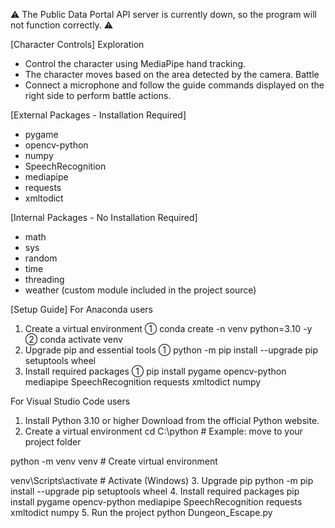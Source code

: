 ⚠ The Public Data Portal API server is currently down, so the program will not function correctly. ⚠

[Character Controls]
Exploration
 - Control the character using MediaPipe hand tracking.
 - The character moves based on the area detected by the camera.
Battle
 - Connect a microphone and follow the guide commands displayed on the right side to perform battle actions.

[External Packages - Installation Required]
 - pygame
 - opencv-python
 - numpy
 - SpeechRecognition
 - mediapipe
 - requests
 - xmltodict

[Internal Packages - No Installation Required]
 - math
 - sys
 - random
 - time
 - threading
 - weather (custom module included in the project source)

[Setup Guide]
For Anaconda users
1. Create a virtual environment
  ① conda create -n venv python=3.10 -y
  ② conda activate venv
2. Upgrade pip and essential tools
  ① python -m pip install --upgrade pip setuptools wheel
3. Install required packages
  ① pip install pygame opencv-python mediapipe SpeechRecognition requests xmltodict numpy

For Visual Studio Code users
1. Install Python 3.10 or higher
  Download from the official Python website.
2. Create a virtual environment
  cd C:\python   # Example: move to your project folder

  python -m venv venv  # Create virtual environment

  venv\Scripts\activate  # Activate (Windows)
3. Upgrade pip
  python  -m pip install --upgrade pip setuptools wheel
4. Install required packages
  pip install pygame opencv-python mediapipe SpeechRecognition requests xmltodict numpy
5. Run the project
  python Dungeon_Escape.py
